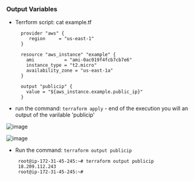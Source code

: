 ### Output Variables

* Terrform script: cat example.tf

        provider "aws" {
           region     = "us-east-1"
        }

        resource "aws_instance" "example" {
          ami           = "ami-0ac019f4fcb7cb7e6"
          instance_type = "t2.micro"
          availability_zone = "us-east-1a"
        }

        output "publicip" {
          value = "${aws_instance.example.public_ip}"
        }
      
 * run the command: `terraform apply` - end of the execution you will an output of the varilable 'publicip'
 
  ![image](https://user-images.githubusercontent.com/24622526/49496891-07382f80-f88d-11e8-8d85-b8807558b917.png)
  
  ![image](https://user-images.githubusercontent.com/24622526/49496944-2d5dcf80-f88d-11e8-9efd-e6aef74434dd.png)
 
 * Run the command: `terraform output publicip`
 
        root@ip-172-31-45-245:~# terraform output publicip
        18.209.112.243
        root@ip-172-31-45-245:~#
